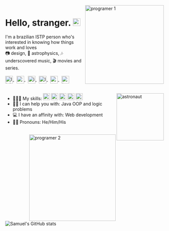 <img src="https://i.imgur.com/uC9MB9t.png" alt="programer 1" border="0" align="right" width="250px">

<h1>Hello, stranger. <img src="https://i.imgur.com/2PLaXGQ.png" alt="natalie-portman" border="0" width="24px"></h1>

I'm a brazilian ISTP person who's interested in knowing how things work and loves
<br>📷 design, 🔭 astrophysics, 🎶 underscovered music, 🎬 movies and series.
<br>
<br>
<a href="https://www.linkedin.com/in/samuel-r-costa">
  <img src="https://img.icons8.com/ios-filled/50/000000/linkedin.png" width="24px" alt="linkedin" align="center">
</a>
&nbsp;
<a href="mailto:samuel.costa@ccc.ufcg.edu.br">
  <img src="https://img.icons8.com/ios-filled/50/000000/important-mail.png" width="24px" alt="gmail" align="center">
</a>
&nbsp;
<a href="https://www.instagram.com.br/samuelribc">
  <img src="https://img.icons8.com/ios-filled/50/000000/instagram-new.png" width="24px" alt="instagram" align="center">
</a>
&nbsp;
<a href="https://www.last.fm/pt/user/semysky">
  <img src="https://img.icons8.com/ios-filled/50/000000/lastfm.png" width="24px" alt="last fm" align="center">
</a>
&nbsp;
<a href="https://open.spotify.com/user/12142320531?si=v3XenWCmREqTB3q6OEnJ1Q">
  <img src="https://img.icons8.com/ios-filled/50/000000/spotify.png" width="24px" alt="spotify" align="center">
</a>
&nbsp;
<a href="https://www.tvtime.com/en/user/42321293/profile">
  <img src="https://img.icons8.com/ios/50/000000/movie.png" width="24px" alt="tv show" align="center">
</a>
<br>
<br>

<img src="https://i.imgur.com/qJW8yP6.png" alt="astronaut" border="0" align="right" width="150px">

- 👨🏽‍💻 My skills: <img src="https://img.icons8.com/color/50/000000/python.png" width="22px" alt="python"> <img src="https://img.icons8.com/color/50/000000/java-coffee-cup-logo.png" width="22px" alt="java"> <img src="https://img.icons8.com/color/50/000000/html-5.png" width="22px" alt="html 5"> <img src="https://img.icons8.com/color/50/000000/css3.png" width="22px" alt="css 3"> <img src="https://img.icons8.com/color/50/000000/javascript.png" width="22px" alt="javascript"><br>
- 🤝🏽 I can help you with: Java OOP and logic problems
- 💻 I have an affinity with: Web development
- 🧑🏽 Pronouns: He/Him/His
<br>

<img src="https://i.imgur.com/qIryRth.png" alt="programer 2" border="0" align="right" width="275px">

![Samuel's GitHub stats](https://denvercoder1-github-readme-stats.vercel.app/api?username=samuelribeiroc&show_icons=true&count_private=true&theme=react&hide_border=true&title_color=a36bff&icon_color=a36bff&bg_color=0D1117)
